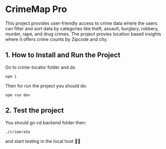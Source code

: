 # CrimeMap Pro

This project provides user-friendly access to crime data where the users can filter and sort data by categories like theft, assault, burglary, robbery, murder, rape, and drug crimes. The project provies location based insights where it offers crime counts by Zipcode and city.

## 1. How to Install and Run the Project

Go to crime-locator folder and do 
```
npm i
```

Then for run the project you should do:
```
npm run dev
```

## 2. Test the project

You should go cd backend folder then:
```
./crimerate
```

and start testing in the local host 👩‍💻
